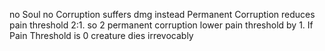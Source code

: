 no Soul
no Corruption suffers dmg instead
Permanent Corruption reduces pain threshold 2:1.  so 2 permanent corruption lower pain threshold by 1. If Pain Threshold is 0 creature dies irrevocably